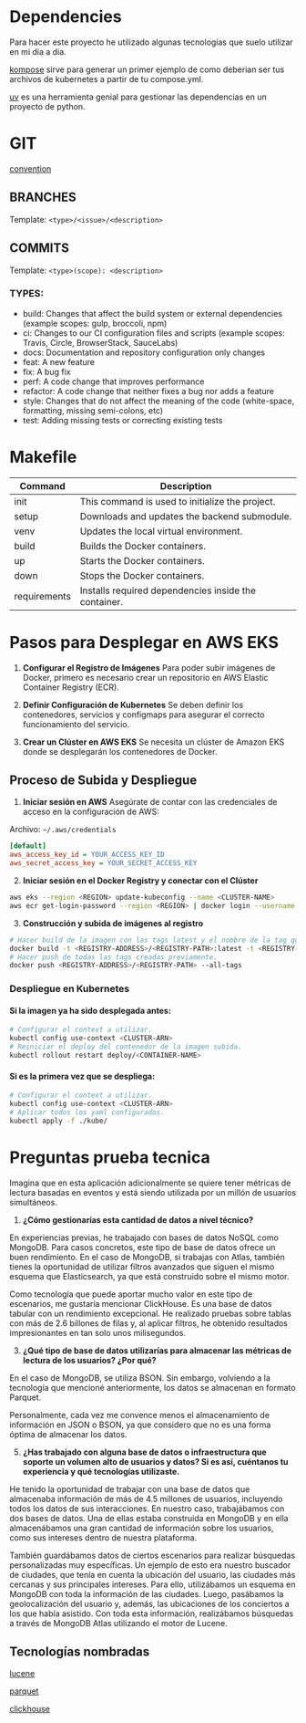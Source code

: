 # Dependencies
Para hacer este proyecto he utilizado algunas tecnologías que suelo utilizar en mi dia a dia.

[kompose](https://kompose.io/) sirve para generar un primer ejemplo de como deberian ser tus archivos de kubernetes a partir de tu compose.yml.

[uv](https://github.com/astral-sh/uv) es una herramienta genial para gestionar las dependencias en un proyecto de python.


# GIT
[convention](https://www.conventionalcommits.org/en/v1.0.0/)
## BRANCHES
Template: `<type>/<issue>/<description>`

## COMMITS
Template: `<type>(scope): <description>`

### TYPES:
- build: Changes that affect the build system or external dependencies (example scopes: gulp, broccoli, npm)
- ci: Changes to our CI configuration files and scripts (example scopes: Travis, Circle, BrowserStack, SauceLabs)
- docs: Documentation and repository configuration only changes
- feat: A new feature
- fix: A bug fix
- perf: A code change that improves performance
- refactor: A code change that neither fixes a bug nor adds a feature
- style: Changes that do not affect the meaning of the code (white-space, formatting, missing semi-colons, etc)
- test: Adding missing tests or correcting existing tests


# Makefile
| Command     | Description                                         |
|-------------|-----------------------------------------------------|
| init        | This command is used to initialize the project.     |
| setup       | Downloads and updates the backend submodule.        |
| venv        | Updates the local virtual environment.              |
| build       | Builds the Docker containers.                       |
| up          | Starts the Docker containers.                       |
| down        | Stops the Docker containers.                        |
| requirements| Installs required dependencies inside the container.|


# Pasos para Desplegar en AWS EKS
1. **Configurar el Registro de Imágenes**
Para poder subir imágenes de Docker, primero es necesario crear un repositorio en AWS Elastic Container Registry (ECR).

2. **Definir Configuración de Kubernetes**
Se deben definir los contenedores, servicios y configmaps para asegurar el correcto funcionamiento del servicio.

3. **Crear un Clúster en AWS EKS**
Se necesita un clúster de Amazon EKS donde se desplegarán los contenedores de Docker.

## Proceso de Subida y Despliegue
1. **Iniciar sesión en AWS**
Asegúrate de contar con las credenciales de acceso en la configuración de AWS:

Archivo: `~/.aws/credentials`

```ini
[default]
aws_access_key_id = YOUR_ACCESS_KEY_ID
aws_secret_access_key = YOUR_SECRET_ACCESS_KEY
```

2. **Iniciar sesión en el Docker Registry y conectar con el Clúster**
```sh
aws eks --region <REGION> update-kubeconfig --name <CLUSTER-NAME>
aws ecr get-login-password --region <REGION> | docker login --username AWS --password-stdin <REGISTRY-ADDRESS>
```

3. **Construcción y subida de imágenes al registro**
```sh
# Hacer build de la imagen con las tags latest y el nombre de la tag que se va a subir.
docker build -t <REGISTRY-ADDRESS>/<REGISTRY-PATH>:latest -t <REGISTRY-ADDRESS>/<REGISTRY-PATH>:<TAG> ./backend
# Hacer push de todas las tags creadas previamente.
docker push <REGISTRY-ADDRESS>/<REGISTRY-PATH> --all-tags
```

### Despliegue en Kubernetes
#### Si la imagen ya ha sido desplegada antes:
```sh
# Configurar el context a utilizar.
kubectl config use-context <CLUSTER-ARN>
# Reiniciar el deploy del contenedor de la imagen subida.
kubectl rollout restart deploy/<CONTAINER-NAME>
```

#### Si es la primera vez que se despliega:
```sh
# Configurar el context a utilizar.
kubectl config use-context <CLUSTER-ARN>
# Aplicar todos los yaml configurados.
kubectl apply -f ./kube/
```

# Preguntas prueba tecnica
Imagina que en esta aplicación adicionalmente se quiere tener métricas de
lectura basadas en eventos y está siendo utilizada por un millón de usuarios
simultáneos.

1. **¿Cómo gestionarías esta cantidad de datos a nivel técnico?**

En experiencias previas, he trabajado con bases de datos NoSQL como MongoDB. Para casos concretos, este tipo de base de datos ofrece un buen rendimiento. En el caso de MongoDB, si trabajas con Atlas, también tienes la oportunidad de utilizar filtros avanzados que siguen el mismo esquema que Elasticsearch, ya que está construido sobre el mismo motor.

Como tecnología que puede aportar mucho valor en este tipo de escenarios, me gustaría mencionar ClickHouse. Es una base de datos tabular con un rendimiento excepcional. He realizado pruebas sobre tablas con más de 2.6 billones de filas y, al aplicar filtros, he obtenido resultados impresionantes en tan solo unos milisegundos.


3. **¿Qué tipo de base de datos utilizarías para almacenar las métricas de lectura de los usuarios? ¿Por qué?**

En el caso de MongoDB, se utiliza BSON. Sin embargo, volviendo a la tecnología que mencioné anteriormente, los datos se almacenan en formato Parquet.

Personalmente, cada vez me convence menos el almacenamiento de información en JSON o BSON, ya que considero que no es una forma óptima de almacenar los datos.

5. **¿Has trabajado con alguna base de datos o infraestructura que soporte un volumen alto de usuarios y datos? Si es así, cuéntanos tu experiencia y qué tecnologías utilizaste.**

He tenido la oportunidad de trabajar con una base de datos que almacenaba información de más de 4.5 millones de usuarios, incluyendo todos los datos de sus interacciones.
En nuestro caso, trabajábamos con dos bases de datos. Una de ellas estaba construida en MongoDB y en ella almacenábamos una gran cantidad de información sobre los usuarios, como sus intereses dentro de nuestra plataforma.

También guardábamos datos de ciertos escenarios para realizar búsquedas personalizadas muy específicas. Un ejemplo de esto era nuestro buscador de ciudades, que tenía en cuenta la ubicación del usuario, las ciudades más cercanas y sus principales intereses. Para ello, utilizábamos un esquema en MongoDB con toda la información de las ciudades. Luego, pasábamos la geolocalización del usuario y, además, las ubicaciones de los conciertos a los que había asistido. Con toda esta información, realizábamos búsquedas a través de MongoDB Atlas utilizando el motor de Lucene.

## Tecnologías nombradas
[lucene](https://lucene.apache.org/core/)

[parquet](https://parquet.apache.org/)

[clickhouse](https://clickhouse.com/)
